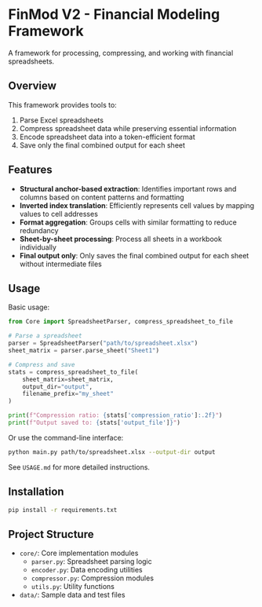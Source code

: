 # FinMod V2 - Financial Modeling Framework

A framework for processing, compressing, and working with financial spreadsheets.

## Overview

This framework provides tools to:
1. Parse Excel spreadsheets
2. Compress spreadsheet data while preserving essential information
3. Encode spreadsheet data into a token-efficient format
4. Save only the final combined output for each sheet

## Features

- **Structural anchor-based extraction**: Identifies important rows and columns based on content patterns and formatting
- **Inverted index translation**: Efficiently represents cell values by mapping values to cell addresses
- **Format aggregation**: Groups cells with similar formatting to reduce redundancy
- **Sheet-by-sheet processing**: Process all sheets in a workbook individually
- **Final output only**: Only saves the final combined output for each sheet without intermediate files

## Usage

Basic usage:

```python
from Core import SpreadsheetParser, compress_spreadsheet_to_file

# Parse a spreadsheet
parser = SpreadsheetParser("path/to/spreadsheet.xlsx")
sheet_matrix = parser.parse_sheet("Sheet1")

# Compress and save
stats = compress_spreadsheet_to_file(
    sheet_matrix=sheet_matrix,
    output_dir="output",
    filename_prefix="my_sheet"
)

print(f"Compression ratio: {stats['compression_ratio']:.2f}")
print(f"Output saved to: {stats['output_file']}")
```

Or use the command-line interface:

```bash
python main.py path/to/spreadsheet.xlsx --output-dir output
```

See `USAGE.md` for more detailed instructions.

## Installation

```bash
pip install -r requirements.txt
```

## Project Structure

- `core/`: Core implementation modules
  - `parser.py`: Spreadsheet parsing logic
  - `encoder.py`: Data encoding utilities
  - `compressor.py`: Compression modules
  - `utils.py`: Utility functions
- `data/`: Sample data and test files 